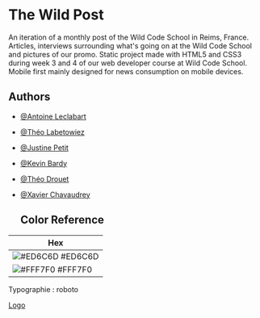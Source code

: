 # The Wild Post

An iteration of a monthly post of the Wild Code School in Reims, France.
Articles, interviews surrounding what's going on at the Wild Code School and pictures of our promo.
Static project made with HTML5 and CSS3 during week 3 and 4 of our web developer course at Wild Code School.
Mobile first mainly designed for news consumption on mobile devices.

## Authors

- [@Antoine Leclabart](https://github.com/AntoineLeclabart)
- [@Théo Labetowiez](https://github.com/Cyl07)
- [@Justine Petit](https://github.com/jp-justine)
- [@Kevin Bardy](https://github.com/kbardy)
- [@Théo Drouet](https://github.com/JagerTheo)
- [@Xavier Chavaudrey](https://github.com/Superzut44)

  

  ## Color Reference

| Hex                                                                |
| ------------------------------------------------------------------ |
 ![#ED6C6D](https://via.placeholder.com/10/ED6C6D?text=+) #ED6C6D |
 ![#FFF7F0](https://via.placeholder.com/10/FFF7F0?text=+) #FFF7F0 |

 Typographie : roboto

 

[Logo](\Assets\The.png)


    
